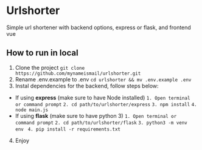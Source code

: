 # Urlshorter
Simple url shortener with backend options, express or flask, and frontend vue

## How to run in local
1. Clone the project ```git clone https://github.com/mynameismail/urlshorter.git```
2. Rename .env.example to .env ```cd urlshorter && mv .env.example .env```
3. Instal dependencies for the backend, follow steps below:
  - If using **express** (make sure to have Node installed)
    ```1. Open terminal or command prompt```
    ```2. cd path/to/urlshorter/express```
    ```3. npm install```
    ```4. node main.js```
  - If using **flask** (make sure to have python 3)
    ```1. Open terminal or command prompt```
    ```2. cd path/to/urlshorter/flask```
    ```3. python3 -m venv env ```
    ```4. pip install -r requirements.txt```
4. Enjoy
